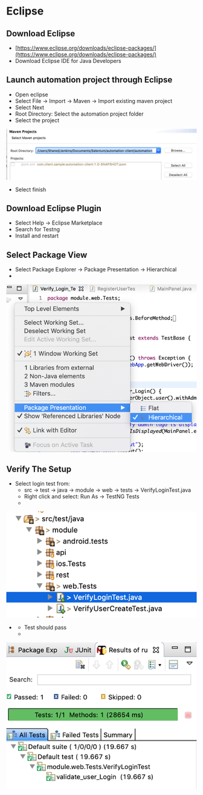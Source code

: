 # Eclipse



## Download Eclipse

* [https://www.eclipse.org/downloads/eclipse-packages/](https://www.eclipse.org/downloads/eclipse-packages/)
* Download Eclipse IDE for Java Developers

## Launch automation project through Eclipse

* Open eclipse
* Select File → Import → Maven → Import existing maven project
* Select Next
* Root Directory: Select the automation project folder
* Select the project

![](../../.gitbook/assets/image.png)

* Select finish

## Download Eclipse Plugin

* Select Help -&gt; Eclipse Marketplace
* Search for Testng
* Install and restart

## Select Package View

* Select Package Explorer → Package Presentation → Hierarchical
* 
![](../../.gitbook/assets/image%20%281%29.png)



## Verify The Setup

* Select login test from:
  * src → test → java → module -&gt; web -&gt; tests → VerifyLoginTest.java
  * Right click and select: Run As → TestNG Tests
  * 

![](../../.gitbook/assets/image%20%282%29.png)



* * Test should pass
  * 

![](../../.gitbook/assets/image%20%283%29.png)


